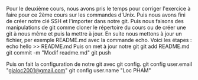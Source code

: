 Pour le deuxième cours, nous avons pris le temps pour corriger l'exercice à faire pour ce 2ème cours sur les commandes d'Unix. 
Puis nous avons fini de créer notre clé SSH et l'importer dans notre git.
Puis nous faisons des manipulations de git comme cloner le répertoire du cours ou de créer une git à nous même et puis la mettre à jour. 
En suite nous mettons à jour un fichier, per exemple README.md avec la commande echo. Voici les étapes :
echo hello >> README.md
Puis on met à jour notre git
git add README.md
git commit -m "Modif readme.md"
git push

Puis on fait la configuration de notre git avec git config.
git config user.email "gialoc2001@gmail.com"
git config user.name "Loc PHAM"

